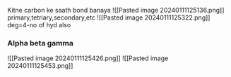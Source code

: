 Kitne carbon ke saath bond banaya
![[Pasted image 20240111125136.png]]
primary,tetriary,secondary,etc
![[Pasted image 20240111125322.png]]
deg=4-no of hyd also

### Alpha beta gamma
![[Pasted image 20240111125426.png]]
![[Pasted image 20240111125453.png]]

